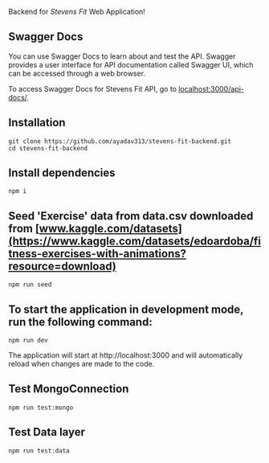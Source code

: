Backend for *Stevens Fit* Web Application!

## Swagger Docs
You can use Swagger Docs to learn about and test the API. Swagger provides a user interface for API documentation called Swagger UI, which can be accessed through a web browser.

To access Swagger Docs for Stevens Fit API, go to [localhost:3000/api-docs/](http://localhost:3000/api-docs/). 

## Installation
```
git clone https://github.com/ayadav313/stevens-fit-backend.git
cd stevens-fit-backend
```
## Install dependencies
```
npm i
```
## Seed 'Exercise' data from data.csv downloaded from [www.kaggle.com/datasets](https://www.kaggle.com/datasets/edoardoba/fitness-exercises-with-animations?resource=download)
```
npm run seed
```
## To start the application in development mode, run the following command:
```
npm run dev
```
The application will start at http://localhost:3000 and will automatically reload when changes are made to the code.

## Test MongoConnection
```
npm run test:mongo
```
## Test Data layer
```
npm run test:data
```
